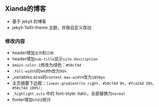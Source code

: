 

## Xianda的博客

- 基于 jekyll 的博客
- jekyll-TeXt-theme 主题，并做自定义改动

### 修改内容

- header增加`主页`和`订阅`
- header增加`sub-title`显示`site.description`
- `$main-color-1`修改为绿色：`#50cf4d`
- `.full-width`的width改为`95%`
- _variables.scss的`content-max-width`改为`1050px`
- 主页摘要下边框：`linear-gradient(to right, #50cf4d 0%, #fca24d 50%, #50cf4d 100%);`
- `_highlight.scss` 中的 font-style: italic，全部替换为`normal`
- footer增加cnzz统计

